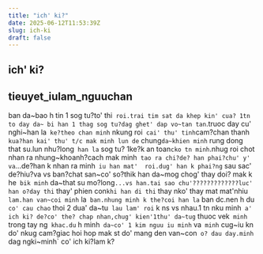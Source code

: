 ```yaml
---
title: "ich' ki?"
date: 2025-06-12T11:53:39Z
slug: ich-ki
draft: false
---
```


## ich' ki?

## tieuyet_iulam_nguuchan

ban da~bao h tin 1 sog tu?to' thi` roi.trai tim sat da khep kin' cua? 1tn to day da~ bi han 1 thag sog tu?dag ghet' dap vo~tan tan`.truoc day cu' nghi~han la` ke?theo chan minh` nkung roi` cai' thu' tinh`cam?chan thanh` kua?han kai' thu' t/c mak minh lun de` chung`da~khien minh` rung dong that su.lun nhu?long` han la` sog tu? 1ke?k an toan`cko tn minh`.nhug roi chot nhan ra nhung~khoanh?cach mak minh` tao ra chi?de? han phai?chu' y' va`...de?han k nhan ra minh` iu han mat'  roi.dug' han k phai?ng` sau sac' de?hiu?va vs ban?chat san~co' so?thik han da~mog chog' thay doi? mak k he` bik minh` da~that su mo?long`...vs han.tai sao chu'?????????????luc' han o?day thi` thay' phien con`khi han di thi` thay nko' thay mat mat'nhiu` lam.han van~coi minh` la` ban.nhung minh k the?coi han la` ban dc.nen h du` co' cau chao` thoi 2 dua' da~tu` lau lam' roi` k ns vs nhau.1 tn nku minh` a' ich ki? de?co' the? chap nhan,chug' kien'1thu' da~tug` thuoc vek` minh` trong tay ng` khac.du` h minh` da~co' 1 kim nguu iu minh` va` minh` cug~iu kn do' nkug cam?giac hoi hop mak st do' mang den van~con` o? dau day.minh` dag ngki~minh` co' ich ki?lam k?